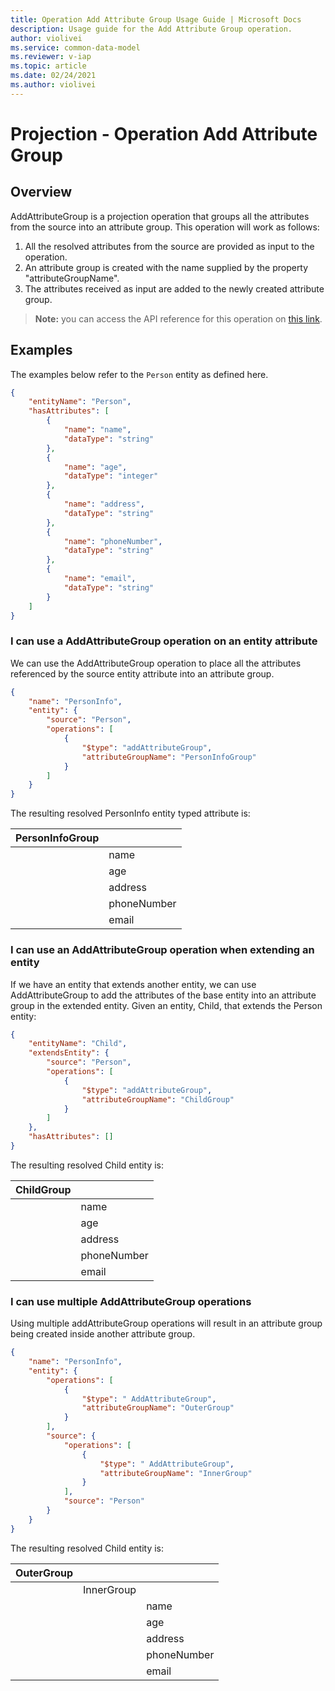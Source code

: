 ```yaml
---
title: Operation Add Attribute Group Usage Guide | Microsoft Docs
description: Usage guide for the Add Attribute Group operation.
author: violivei
ms.service: common-data-model
ms.reviewer: v-iap 
ms.topic: article
ms.date: 02/24/2021
ms.author: violivei
---
```


# Projection - Operation Add Attribute Group

## Overview

AddAttributeGroup is a projection operation that groups all the attributes from the source into an attribute group. This operation will work as follows:  

1. All the resolved attributes from the source are provided as input to the operation.
1. An attribute group is created with the name supplied by the property "attributeGroupName".
1. The attributes received as input are added to the newly created attribute group.

> **__Note:__** you can access the API reference for this operation on [this link](../../1.0om/api-reference/cdm/projections/addattributegroup.md).

## Examples

The examples below refer to the `Person` entity as defined here.

```json
{
    "entityName": "Person",
    "hasAttributes": [
        {
            "name": "name",
            "dataType": "string"
        },
        {
            "name": "age",
            "dataType": "integer"
        },
        {
            "name": "address",
            "dataType": "string"
        },
        {
            "name": "phoneNumber",
            "dataType": "string"
        },
        {
            "name": "email",
            "dataType": "string"
        }
    ]
}
```

### I can use a AddAttributeGroup operation on an entity attribute

We can use the AddAttributeGroup operation to place all the attributes referenced by the source entity attribute into an attribute group.

```json
{
    "name": "PersonInfo",
    "entity": {
        "source": "Person",
        "operations": [
            {
                "$type": "addAttributeGroup",
                "attributeGroupName": "PersonInfoGroup"
            }
        ]
    }
}
```

The resulting resolved PersonInfo entity typed attribute is:

| PersonInfoGroup | |
|-----------------|--|
| | name |
| | age |
| | address |
| | phoneNumber |
| | email |

### I can use an AddAttributeGroup operation when extending an entity

If we have an entity that extends another entity, we can use AddAttributeGroup to add the attributes of the base entity into an attribute group in the extended entity.
Given an entity, Child, that extends the Person entity:

```json
{
    "entityName": "Child",
    "extendsEntity": {
        "source": "Person",
        "operations": [
            {
                "$type": "addAttributeGroup",
                "attributeGroupName": "ChildGroup"
            }
        ]
    },
    "hasAttributes": []
}
```

The resulting resolved Child entity is:

| ChildGroup | |
|-----------------|--|
| | name |
| | age |
| | address |
| | phoneNumber |
| | email |

### I can use multiple AddAttributeGroup operations

Using multiple addAttributeGroup operations will result in an attribute group being created inside another attribute group.

```json
{
    "name": "PersonInfo",
    "entity": {
        "operations": [
            {
                "$type": " AddAttributeGroup",
                "attributeGroupName": "OuterGroup"
            }
        ],
        "source": {
            "operations": [
                {
                    "$type": " AddAttributeGroup",
                    "attributeGroupName": "InnerGroup"
                }
            ],
            "source": "Person"
        }
    }
}
```

The resulting resolved Child entity is:

| OuterGroup | | |
|------------|--|--|
| | InnerGroup | |
| | | name |
| | | age |
| | | address |
| | | phoneNumber |
| | | email |
